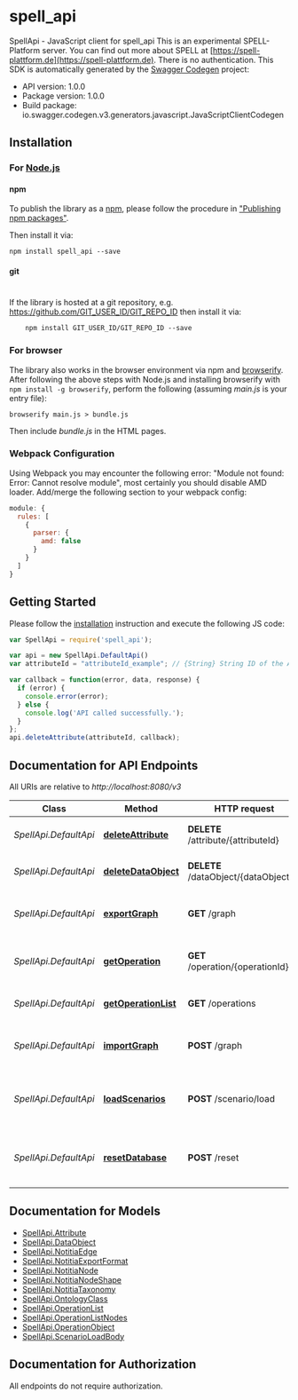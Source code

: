 # spell_api

SpellApi - JavaScript client for spell_api
This is an experimental SPELL-Platform server.  You can find out more about SPELL at [https://spell-plattform.de](https://spell-plattform.de). There is no authentication.
This SDK is automatically generated by the [Swagger Codegen](https://github.com/swagger-api/swagger-codegen) project:

- API version: 1.0.0
- Package version: 1.0.0
- Build package: io.swagger.codegen.v3.generators.javascript.JavaScriptClientCodegen

## Installation

### For [Node.js](https://nodejs.org/)

#### npm

To publish the library as a [npm](https://www.npmjs.com/),
please follow the procedure in ["Publishing npm packages"](https://docs.npmjs.com/getting-started/publishing-npm-packages).

Then install it via:

```shell
npm install spell_api --save
```

#### git
#
If the library is hosted at a git repository, e.g.
https://github.com/GIT_USER_ID/GIT_REPO_ID
then install it via:

```shell
    npm install GIT_USER_ID/GIT_REPO_ID --save
```

### For browser

The library also works in the browser environment via npm and [browserify](http://browserify.org/). After following
the above steps with Node.js and installing browserify with `npm install -g browserify`,
perform the following (assuming *main.js* is your entry file):

```shell
browserify main.js > bundle.js
```

Then include *bundle.js* in the HTML pages.

### Webpack Configuration

Using Webpack you may encounter the following error: "Module not found: Error:
Cannot resolve module", most certainly you should disable AMD loader. Add/merge
the following section to your webpack config:

```javascript
module: {
  rules: [
    {
      parser: {
        amd: false
      }
    }
  ]
}
```

## Getting Started

Please follow the [installation](#installation) instruction and execute the following JS code:

```javascript
var SpellApi = require('spell_api');

var api = new SpellApi.DefaultApi()
var attributeId = "attributeId_example"; // {String} String ID of the Attribute to delete

var callback = function(error, data, response) {
  if (error) {
    console.error(error);
  } else {
    console.log('API called successfully.');
  }
};
api.deleteAttribute(attributeId, callback);
```

## Documentation for API Endpoints

All URIs are relative to *http://localhost:8080/v3*

Class | Method | HTTP request | Description
------------ | ------------- | ------------- | -------------
*SpellApi.DefaultApi* | [**deleteAttribute**](docs/DefaultApi.md#deleteAttribute) | **DELETE** /attribute/{attributeId} | Delete an attribute object
*SpellApi.DefaultApi* | [**deleteDataObject**](docs/DefaultApi.md#deleteDataObject) | **DELETE** /dataObject/{dataObjectId} | Delete a DataObject object
*SpellApi.DefaultApi* | [**exportGraph**](docs/DefaultApi.md#exportGraph) | **GET** /graph | Export a Notitia JSON dump
*SpellApi.DefaultApi* | [**getOperation**](docs/DefaultApi.md#getOperation) | **GET** /operation/{operationId} | Get a specific operation object by ID
*SpellApi.DefaultApi* | [**getOperationList**](docs/DefaultApi.md#getOperationList) | **GET** /operations | List of operation objects
*SpellApi.DefaultApi* | [**importGraph**](docs/DefaultApi.md#importGraph) | **POST** /graph | Import a Notitia JSON dump
*SpellApi.DefaultApi* | [**loadScenarios**](docs/DefaultApi.md#loadScenarios) | **POST** /scenario/load | Load a list of scenarios into the datatbase
*SpellApi.DefaultApi* | [**resetDatabase**](docs/DefaultApi.md#resetDatabase) | **POST** /reset | Reset the database to a predefined state

## Documentation for Models

 - [SpellApi.Attribute](docs/Attribute.md)
 - [SpellApi.DataObject](docs/DataObject.md)
 - [SpellApi.NotitiaEdge](docs/NotitiaEdge.md)
 - [SpellApi.NotitiaExportFormat](docs/NotitiaExportFormat.md)
 - [SpellApi.NotitiaNode](docs/NotitiaNode.md)
 - [SpellApi.NotitiaNodeShape](docs/NotitiaNodeShape.md)
 - [SpellApi.NotitiaTaxonomy](docs/NotitiaTaxonomy.md)
 - [SpellApi.OntologyClass](docs/OntologyClass.md)
 - [SpellApi.OperationList](docs/OperationList.md)
 - [SpellApi.OperationListNodes](docs/OperationListNodes.md)
 - [SpellApi.OperationObject](docs/OperationObject.md)
 - [SpellApi.ScenarioLoadBody](docs/ScenarioLoadBody.md)

## Documentation for Authorization

 All endpoints do not require authorization.

